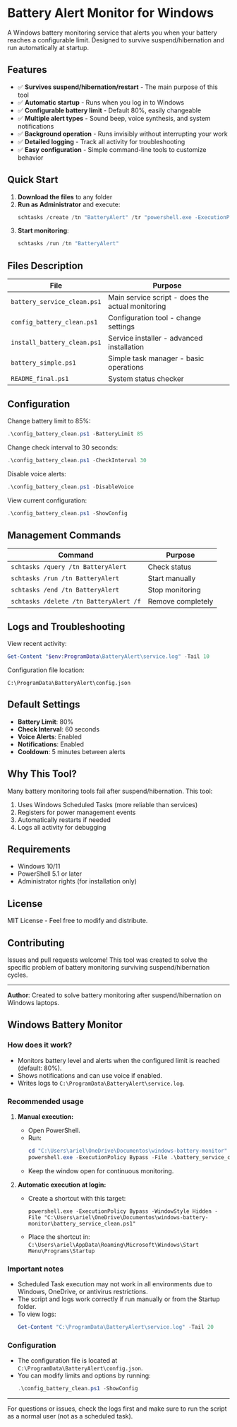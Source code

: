 # Battery Alert Monitor for Windows

A Windows battery monitoring service that alerts you when your battery reaches a configurable limit. Designed to survive suspend/hibernation and run automatically at startup.

## Features

- ✅ **Survives suspend/hibernation/restart** - The main purpose of this tool
- ✅ **Automatic startup** - Runs when you log in to Windows
- ✅ **Configurable battery limit** - Default 80%, easily changeable
- ✅ **Multiple alert types** - Sound beep, voice synthesis, and system notifications
- ✅ **Background operation** - Runs invisibly without interrupting your work
- ✅ **Detailed logging** - Track all activity for troubleshooting
- ✅ **Easy configuration** - Simple command-line tools to customize behavior

## Quick Start

1. **Download the files** to any folder
2. **Run as Administrator** and execute:
   ```powershell
   schtasks /create /tn "BatteryAlert" /tr "powershell.exe -ExecutionPolicy Bypass -WindowStyle Hidden -File C:\Path\To\battery_service_clean.ps1" /sc onlogon /f
   ```
3. **Start monitoring**:
   ```powershell
   schtasks /run /tn "BatteryAlert"
   ```

## Files Description

| File | Purpose |
|------|---------|
| `battery_service_clean.ps1` | Main service script - does the actual monitoring |
| `config_battery_clean.ps1` | Configuration tool - change settings |
| `install_battery_clean.ps1` | Service installer - advanced installation |
| `battery_simple.ps1` | Simple task manager - basic operations |
| `README_final.ps1` | System status checker |

## Configuration

Change battery limit to 85%:
```powershell
.\config_battery_clean.ps1 -BatteryLimit 85
```

Change check interval to 30 seconds:
```powershell
.\config_battery_clean.ps1 -CheckInterval 30
```

Disable voice alerts:
```powershell
.\config_battery_clean.ps1 -DisableVoice
```

View current configuration:
```powershell
.\config_battery_clean.ps1 -ShowConfig
```

## Management Commands

| Command | Purpose |
|---------|---------|
| `schtasks /query /tn BatteryAlert` | Check status |
| `schtasks /run /tn BatteryAlert` | Start manually |
| `schtasks /end /tn BatteryAlert` | Stop monitoring |
| `schtasks /delete /tn BatteryAlert /f` | Remove completely |

## Logs and Troubleshooting

View recent activity:
```powershell
Get-Content "$env:ProgramData\BatteryAlert\service.log" -Tail 10
```

Configuration file location:
```
C:\ProgramData\BatteryAlert\config.json
```

## Default Settings

- **Battery Limit**: 80%
- **Check Interval**: 60 seconds
- **Voice Alerts**: Enabled
- **Notifications**: Enabled
- **Cooldown**: 5 minutes between alerts

## Why This Tool?

Many battery monitoring tools fail after suspend/hibernation. This tool:
1. Uses Windows Scheduled Tasks (more reliable than services)
2. Registers for power management events
3. Automatically restarts if needed
4. Logs all activity for debugging

## Requirements

- Windows 10/11
- PowerShell 5.1 or later
- Administrator rights (for installation only)

## License

MIT License - Feel free to modify and distribute.

## Contributing

Issues and pull requests welcome! This tool was created to solve the specific problem of battery monitoring surviving suspend/hibernation cycles.

---

**Author**: Created to solve battery monitoring after suspend/hibernation on Windows laptops.

## Windows Battery Monitor

### How does it work?
- Monitors battery level and alerts when the configured limit is reached (default: 80%).
- Shows notifications and can use voice if enabled.
- Writes logs to `C:\ProgramData\BatteryAlert\service.log`.

### Recommended usage
1. **Manual execution:**
   - Open PowerShell.
   - Run:
     ```powershell
     cd "C:\Users\ariel\OneDrive\Documentos\windows-battery-monitor"
     powershell.exe -ExecutionPolicy Bypass -File .\battery_service_clean.ps1
     ```
   - Keep the window open for continuous monitoring.

2. **Automatic execution at login:**
   - Create a shortcut with this target:
     ```
     powershell.exe -ExecutionPolicy Bypass -WindowStyle Hidden -File "C:\Users\ariel\OneDrive\Documentos\windows-battery-monitor\battery_service_clean.ps1"
     ```
   - Place the shortcut in:
     `C:\Users\ariel\AppData\Roaming\Microsoft\Windows\Start Menu\Programs\Startup`

### Important notes
- Scheduled Task execution may not work in all environments due to Windows, OneDrive, or antivirus restrictions.
- The script and logs work correctly if run manually or from the Startup folder.
- To view logs:
  ```powershell
  Get-Content "C:\ProgramData\BatteryAlert\service.log" -Tail 20
  ```

### Configuration
- The configuration file is located at `C:\ProgramData\BatteryAlert\config.json`.
- You can modify limits and options by running:
  ```powershell
  .\config_battery_clean.ps1 -ShowConfig
  ```

---

For questions or issues, check the logs first and make sure to run the script as a normal user (not as a scheduled task).